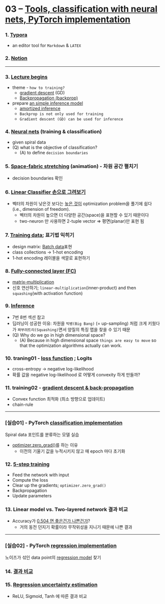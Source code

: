 # 03 – [Tools, classification with neural nets, PyTorch implementation](https://youtu.be/EyKiYVwrdjE)


### 1. [Typora](https://youtu.be/EyKiYVwrdjE?t=46)
* an editor tool for ```Markdown``` & ```LATEX```

### 2. [Notion](https://youtu.be/EyKiYVwrdjE?t=95)

***

### 3. [Lecture begins](https://youtu.be/EyKiYVwrdjE?t=194)

* theme - ```how to training?``` 
  * [gradient descent](https://www.google.com/search?q=gradient+descent&sxsrf=ALeKk03j171yc33GKMSuP_iyObeq8B7BJw%3A1627313180103&ei=HNT-YMrsBaryhwOSpLHwCg&oq=gradi&gs_lcp=Cgdnd3Mtd2l6EAMYADIHCAAQsQMQQzIFCAAQsQMyAggAMgQIABBDMgQIABBDMgIIADICCAAyAggAMgIIADICCAA6BwgjELADECc6BwgAEEcQsAM6BAgjECc6CAgAELEDEIMBOgQIABAKOgcIIxDqAhAnOgcIABCHAhAUSgQIQRgAULy2AVibwAFg4McBaARwAngAgAF1iAHTBZIBAzEuNpgBAKABAaoBB2d3cy13aXqwAQrIAQLAAQE&sclient=gws-wiz) (GD)
  * [Backpropagation (backprop)](https://www.google.com/search?q=backpropagation&oq=backpropagation&aqs=chrome..69i57j0l6j69i61.276j0j1&sourceid=chrome&ie=UTF-8)
* prepare [an simple inference model](https://youtu.be/EyKiYVwrdjE?t=315)
  * [amortized inference](https://www.google.com/search?q=amortized+inference&sxsrf=ALeKk01ZvFMne_PiVB66PKRsCCeoS9QzBA%3A1627313206919&ei=NtT-YMTdN8_hwAOR_7mQDg&oq=amorti&gs_lcp=Cgdnd3Mtd2l6EAMYAzICCAAyAggAMgIIADICCAAyAggAMgIIADICCAAyAggAMgIIADICCAA6BwgAEEcQsAM6BAgjECc6BwgAEIcCEBQ6BQgAELEDOgoIABCHAhCxAxAUOgQIABBDOggIABCxAxCDAToHCCMQ6gIQJzoMCCMQJxCdAhBGEPoBOgoIABCxAxCDARBDSgQIQRgAUJ-wEljtyBJgweUSaANwAngAgAH4AogB2hCSAQc4LjYuMC4ymAEAoAEBqgEHZ3dzLXdperABCsgBAcABAQ&sclient=gws-wiz)
  * ```Backprop is not only used for training```
  * ```Gradient descent (GD) can be used for inference```

### 4. [Neural nets](https://youtu.be/EyKiYVwrdjE?t=722) (training & classification)

* given spiral data 
* (Q) what is the objective of classification? 
  * (A) to define ```decision boundaries```

### 5. [Space-fabric stretching](https://youtu.be/EyKiYVwrdjE?t=1080) (animation) - 차원 공간 펼치기 

* decision boundaries 확인 

### 6. [Linear Classifier 손으로 그려보기](https://youtu.be/EyKiYVwrdjE?t=1227) 

* 벡터의 차원이 낮은것 보다는 [높은 것이](https://youtu.be/EyKiYVwrdjE?t=1436) optimization problem을 풀기에 쉽다 (i.e., dimension of freedom). 
  * 벡터의 차원이 높으면 더 다양한 공간(space)을 표현할 수 있기 때문이다 
  * two-neuron 만 사용하면 2-tuple vector ⇒ 평면(planar)만 표현 됨 

### 7. [Training data](https://youtu.be/EyKiYVwrdjE?t=1566); 표기법 익히기

* design matrix: [Batch data](https://blog.naver.com/cheeryun/222084272988)표현 
* class collections  → 1-hot encoding   
* 1-hot encoding 레이블을 색깔로 표현하기 

### 8. [Fully-connected layer (FC)](https://youtu.be/EyKiYVwrdjE?t=1930)

* [matrix-multiplication](https://blog.naver.com/cheeryun/222084272988)
* 신호 연산하기; ```linear-multiplication```(inner-product) and then ```squashing```(with activation function)

### 9. [Inference](https://youtu.be/EyKiYVwrdjE?t=2346)

* 7번 8번 섹션 참고 
* 딥러닝이 성공한 이유: 차원을 ```빅뱅(Big Bang)``` (= up-sampling) 처럼 크게 키웠다가 ```짜부려트리(Squashing)```면서 양질의 특징 맵을 찾을 수 있기 때문
* (Q) Why do we go in high dimensional space? 
  * (A) Because in high dimensional space ```things are easy to move``` so that the optimization algorithms actually can work.

### 10. traning01 - [loss function](https://youtu.be/EyKiYVwrdjE?t=2531) ; Logits 

* cross-entropy → negative log-likelihood 
* 확률 값을 negative log-likelihood 로 어떻게 convexity 하게 만들까? 

### 11. training02 - [gradient descent & back-propagation](https://youtu.be/EyKiYVwrdjE?t=2840)

* Convex function 최적화 (최소 방향으로 업데이트)
* chain-rule 

***

### [실습01] - PyTorch [classification implementation](https://github.com/Atcold/pytorch-Deep-Learning/blob/master/04-spiral_classification.ipynb)

Spiral data 포인트를 분류하는 모델 실습 

* [optimizer.zero_grad()](https://youtu.be/EyKiYVwrdjE?t=3228)를 하는 이유 
  * 이전의 기울기 값을 누적시키지 않고 매 epoch 마다 초기화 

### 12. [5-step training](https://youtu.be/EyKiYVwrdjE?t=3295)

* Feed the network with input 
* Compute the loss 
* Clear up the gradients; ```optimizer.zero_grad()```
* Backpropagation 
* Update parameters 



### 13. Linear model  vs. Two-layered network 결과 비교 

* Accuracy가 [0.504 면 좋은건가 나쁜건가](https://youtu.be/EyKiYVwrdjE?t=3414)?
  * 거의 동전 던지기 확률이라 무작위성을 지니기 때문에 나쁜 결과 



***

### [실습02] - PyTorch [regression implementation](https://github.com/Atcold/pytorch-Deep-Learning/blob/master/05-regression.ipynb)

노이즈가 섞인 data point의 [regression model](https://youtu.be/EyKiYVwrdjE?t=3691) 찾기 



### 14. [결과 비교](https://youtu.be/EyKiYVwrdjE?t=3719)

### 15. [Regression uncertainty estimation](https://youtu.be/EyKiYVwrdjE?t=3820)

* ReLU, Sigmoid, Tanh 에 따른 결과 비교 



















